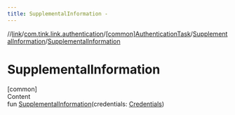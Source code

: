 ```yaml
---
title: SupplementalInformation -
---
```

//[link](../../../index.md)/[com.tink.link.authentication](../../index.md)/[[common]AuthenticationTask](../index.md)/[SupplementalInformation](index.md)/[SupplementalInformation](-supplemental-information.md)



# SupplementalInformation  
[common]  
Content  
fun [SupplementalInformation](-supplemental-information.md)(credentials: [Credentials](../../../com.tink.model.credentials/[common]-credentials/index.md))  



